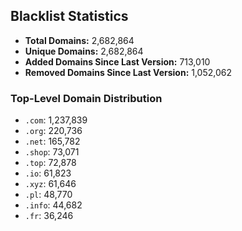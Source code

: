 ## Blacklist Statistics

- **Total Domains:** 2,682,864
- **Unique Domains:** 2,682,864
- **Added Domains Since Last Version:** 713,010
- **Removed Domains Since Last Version:** 1,052,062

### Top-Level Domain Distribution

-  `.com`: 1,237,839
-  `.org`: 220,736
-  `.net`: 165,782
-  `.shop`: 73,071
-  `.top`: 72,878
-  `.io`: 61,823
-  `.xyz`: 61,646
-  `.pl`: 48,770
-  `.info`: 44,682
-  `.fr`: 36,246
